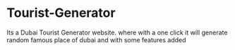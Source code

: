 # Tourist-Generator
Its a Dubai Tourist Generator website. where with a one click it will generate random famous place of dubai and with some features added
